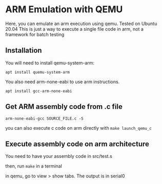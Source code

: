 # ARM Emulation with QEMU

Here, you can emulate an arm execution using qemu. Tested on Ubuntu 20.04
This is just a way to execute a single file code in arm, not a framework for batch testing

## Installation 

You will need to install qemu-system-arm: 

`apt install quemu-system-arm`

You also need arm-none-eabi to use arm instructions. 

`apt install gcc-arm-none-eabi`

## Get ARM assembly code from .c file

`arm-none-eabi-gcc SOURCE_FILE.c -S`

you can also execute c code on arm directly with `make launch_qemu_c`


## Execute assembly code on arm architecture

You need to have your assembly code in src/test.s

then, run `make` in a terminal

in qemu, go to view > show tabs. The output is in serial0
